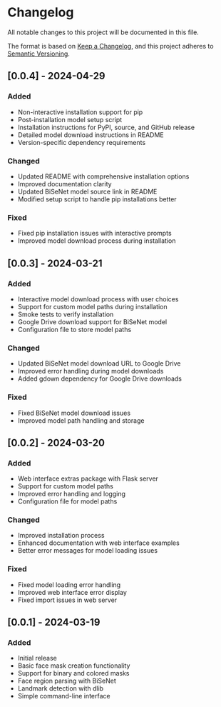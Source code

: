 # Changelog

All notable changes to this project will be documented in this file.

The format is based on [Keep a Changelog](https://keepachangelog.com/en/1.0.0/),
and this project adheres to [Semantic Versioning](https://semver.org/spec/v2.0.0.html).

## [0.0.4] - 2024-04-29

### Added
- Non-interactive installation support for pip
- Post-installation model setup script
- Installation instructions for PyPI, source, and GitHub release
- Detailed model download instructions in README
- Version-specific dependency requirements

### Changed
- Updated README with comprehensive installation options
- Improved documentation clarity
- Updated BiSeNet model source link in README
- Modified setup script to handle pip installations better

### Fixed
- Fixed pip installation issues with interactive prompts
- Improved model download process during installation

## [0.0.3] - 2024-03-21

### Added
- Interactive model download process with user choices
- Support for custom model paths during installation
- Smoke tests to verify installation
- Google Drive download support for BiSeNet model
- Configuration file to store model paths

### Changed
- Updated BiSeNet model download URL to Google Drive
- Improved error handling during model downloads
- Added gdown dependency for Google Drive downloads

### Fixed
- Fixed BiSeNet model download issues
- Improved model path handling and storage

## [0.0.2] - 2024-03-20

### Added
- Web interface extras package with Flask server
- Support for custom model paths
- Improved error handling and logging
- Configuration file for model paths

### Changed
- Improved installation process
- Enhanced documentation with web interface examples
- Better error messages for model loading issues

### Fixed
- Fixed model loading error handling
- Improved web interface error display
- Fixed import issues in web server

## [0.0.1] - 2024-03-19

### Added
- Initial release
- Basic face mask creation functionality
- Support for binary and colored masks
- Face region parsing with BiSeNet
- Landmark detection with dlib
- Simple command-line interface 
